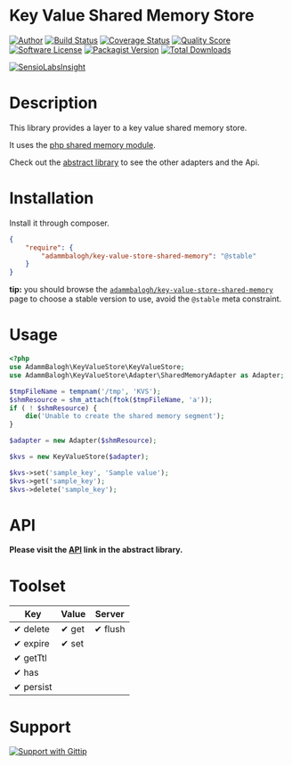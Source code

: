 # Key Value Shared Memory Store

[![Author](http://img.shields.io/badge/author-@adammbalogh-blue.svg?style=flat)](https://twitter.com/adammbalogh)
[![Build Status](https://img.shields.io/travis/adammbalogh/key-value-store-shared-memory/master.svg?style=flat)](https://travis-ci.org/adammbalogh/key-value-store-shared-memory)
[![Coverage Status](https://img.shields.io/coveralls/adammbalogh/key-value-store-shared-memory.svg?style=flat)](https://coveralls.io/r/adammbalogh/key-value-store-shared-memory)
[![Quality Score](https://img.shields.io/scrutinizer/g/adammbalogh/key-value-store-shared-memory.svg?style=flat)](https://scrutinizer-ci.com/g/adammbalogh/key-value-store-shared-memory)
[![Software License](https://img.shields.io/badge/license-MIT-blue.svg?style=flat)](LICENSE)
[![Packagist Version](https://img.shields.io/packagist/v/adammbalogh/key-value-store-shared-memory.svg?style=flat)](https://packagist.org/packages/adammbalogh/key-value-store-shared-memory)
[![Total Downloads](https://img.shields.io/packagist/dt/adammbalogh/key-value-store-shared-memory.svg?style=flat)](https://packagist.org/packages/adammbalogh/key-value-store-shared-memory)

[![SensioLabsInsight](https://insight.sensiolabs.com/projects/19fd3f79-4cd0-4797-895d-b72694f84116/small.png)](https://insight.sensiolabs.com/projects/19fd3f79-4cd0-4797-895d-b72694f84116)

# Description

This library provides a layer to a key value shared memory store.

It uses the [php shared memory module](http://php.net/manual/en/book.sem.php).

Check out the [abstract library](https://github.com/adammbalogh/key-value-store) to see the other adapters and the Api.

# Installation

Install it through composer.

```json
{
    "require": {
        "adammbalogh/key-value-store-shared-memory": "@stable"
    }
}
```

**tip:** you should browse the [`adammbalogh/key-value-store-shared-memory`](https://packagist.org/packages/adammbalogh/key-value-store-shared-memory)
page to choose a stable version to use, avoid the `@stable` meta constraint.

# Usage

```php
<?php
use AdammBalogh\KeyValueStore\KeyValueStore;
use AdammBalogh\KeyValueStore\Adapter\SharedMemoryAdapter as Adapter;

$tmpFileName = tempnam('/tmp', 'KVS');
$shmResource = shm_attach(ftok($tmpFileName, 'a'));
if ( ! $shmResource) {
    die('Unable to create the shared memory segment');
}

$adapter = new Adapter($shmResource);

$kvs = new KeyValueStore($adapter);

$kvs->set('sample_key', 'Sample value');
$kvs->get('sample_key');
$kvs->delete('sample_key');
```

# API

**Please visit the [API](https://github.com/adammbalogh/key-value-store#api) link in the abstract library.**

# Toolset

| Key                 | Value               | Server           |
|------------------   |---------------------|------------------|
| ✔ delete            | ✔ get               | ✔ flush          |
| ✔ expire            | ✔ set               |                  |
| ✔ getTtl            |                     |                  |
| ✔ has               |                     |                  |
| ✔ persist           |                     |                  |

# Support

[![Support with Gittip](http://img.shields.io/gittip/adammbalogh.svg?style=flat)](https://www.gittip.com/adammbalogh/)
